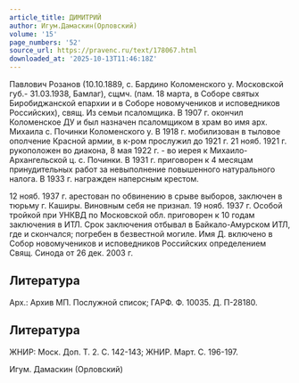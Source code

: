 ```yaml
---
article_title: ДИМИТРИЙ
author: Игум.Дамаскин(Орловский)
volume: '15'
page_numbers: '52'
source_url: https://pravenc.ru/text/178067.html
downloaded_at: '2025-10-13T11:46:18Z'
---
```


Павлович Розанов (10.10.1889, с. Бардино Коломенского у. Московской губ.- 31.03.1938, Бамлаг), сщмч. (пам. 18 марта, в Соборе святых Биробиджанской епархии и в Соборе новомучеников и исповедников Российских), свящ. Из семьи псаломщика. В 1907 г. окончил Коломенское ДУ и был назначен псаломщиком в храм во имя арх. Михаила с. Починки Коломенского у. В 1918 г. мобилизован в тыловое ополчение Красной армии, в к-ром прослужил до 1921 г. 21 нояб. 1921 г. рукоположен во диакона, 8 мая 1922 г. - во иерея к Михаило-Архангельской ц. с. Починки. В 1931 г. приговорен к 4 месяцам принудительных работ за невыполнение повышенного натурального налога. В 1933 г. награжден наперсным крестом.

12 нояб. 1937 г. арестован по обвинению в срыве выборов, заключен в тюрьму г. Каширы. Виновным себя не признал. 19 нояб. 1937 г. Особой тройкой при УНКВД по Московской обл. приговорен к 10 годам заключения в ИТЛ. Срок заключения отбывал в Байкало-Амурском ИТЛ, где и скончался; погребен в безвестной могиле. Имя Д. включено в Собор новомучеников и исповедников Российских определением Свящ. Синода от 26 дек. 2003 г.

## Литература

Арх.: Архив МП. Послужной список; ГАРФ. Ф. 10035. Д. П-28180.

## Литература

ЖНИР: Моск. Доп. Т. 2. С. 142-143; ЖНИР. Март. С. 196-197.

Игум. Дамаскин   (Орловский)
